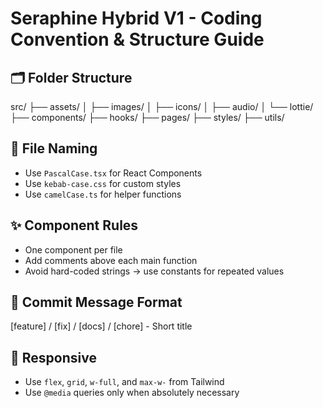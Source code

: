 # Seraphine Hybrid V1 - Coding Convention & Structure Guide

## 🗂️ Folder Structure

src/
├── assets/
│   ├── images/
│   ├── icons/
│   ├── audio/
│   └── lottie/
├── components/
├── hooks/
├── pages/
├── styles/
├── utils/

## 📄 File Naming

- Use `PascalCase.tsx` for React Components
- Use `kebab-case.css` for custom styles
- Use `camelCase.ts` for helper functions

## ✨ Component Rules

- One component per file
- Add comments above each main function
- Avoid hard-coded strings → use constants for repeated values

## 💬 Commit Message Format

[feature] / [fix] / [docs] / [chore] - Short title

## 📱 Responsive

- Use `flex`, `grid`, `w-full`, and `max-w-` from Tailwind
- Use `@media` queries only when absolutely necessary

